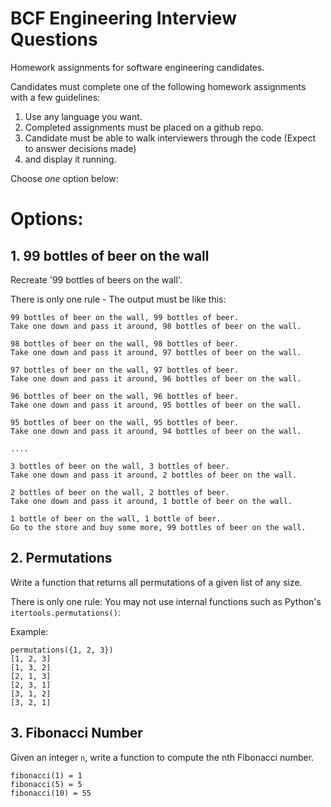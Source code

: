 # BCF Engineering Interview Questions

Homework assignments for software engineering candidates.

Candidates must complete one of the following homework assignments with a few guidelines:

1. Use any language you want.
2. Completed assignments must be placed on a github repo.
3. Candidate must be able to walk interviewers through the code (Expect to answer decisions made) 
4. and display it running.

Choose *one* option below:

# Options:

## 1. 99 bottles of beer on the wall

Recreate '99 bottles of beers on the wall'.

There is only one rule - The output must be like this:

```
99 bottles of beer on the wall, 99 bottles of beer.
Take one down and pass it around, 98 bottles of beer on the wall.

98 bottles of beer on the wall, 98 bottles of beer.
Take one down and pass it around, 97 bottles of beer on the wall.

97 bottles of beer on the wall, 97 bottles of beer.
Take one down and pass it around, 96 bottles of beer on the wall.

96 bottles of beer on the wall, 96 bottles of beer.
Take one down and pass it around, 95 bottles of beer on the wall.

95 bottles of beer on the wall, 95 bottles of beer.
Take one down and pass it around, 94 bottles of beer on the wall.

....

3 bottles of beer on the wall, 3 bottles of beer.
Take one down and pass it around, 2 bottles of beer on the wall.

2 bottles of beer on the wall, 2 bottles of beer.
Take one down and pass it around, 1 bottle of beer on the wall.

1 bottle of beer on the wall, 1 bottle of beer.
Go to the store and buy some more, 99 bottles of beer on the wall.
```

## 2. Permutations

Write a function that returns all permutations of a given list of any size.

There is only one rule: You may not use internal functions such as Python's `itertools.permutations()`:

Example:
```
permutations({1, 2, 3})
[1, 2, 3]
[1, 3, 2]
[2, 1, 3]
[2, 3, 1]
[3, 1, 2]
[3, 2, 1]
```

## 3. Fibonacci Number

Given an integer `n`, write a function to compute the nth Fibonacci number.

```
fibonacci(1) = 1
fibonacci(5) = 5
fibonacci(10) = 55
```

